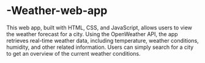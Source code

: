 # -Weather-web-app
This web app, built with HTML, CSS, and JavaScript, allows users to view the weather forecast for a city. Using the OpenWeather API, the app retrieves real-time weather data, including temperature, weather conditions, humidity, and other related information. Users can simply search for a city to get an overview of the current weather conditions.
